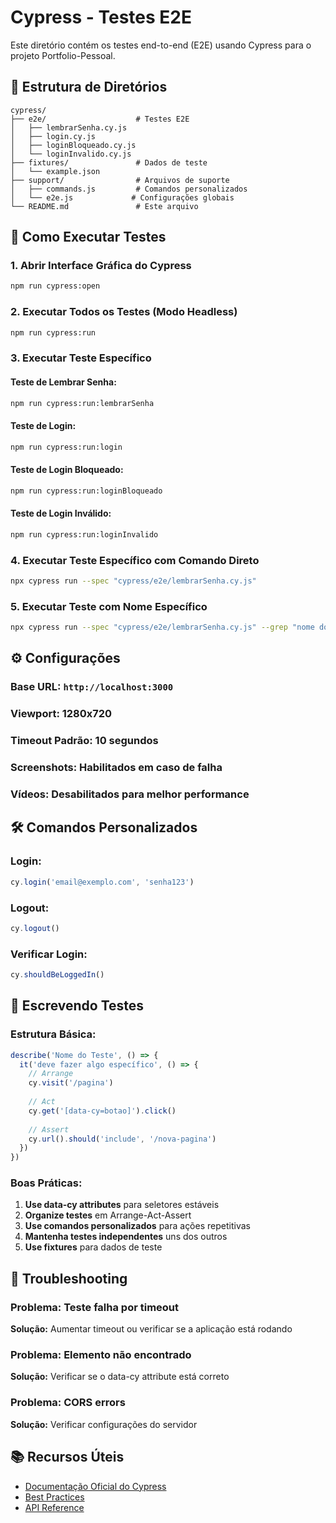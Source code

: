 # Cypress - Testes E2E

Este diretório contém os testes end-to-end (E2E) usando Cypress para o projeto Portfolio-Pessoal.

## 📁 Estrutura de Diretórios

```
cypress/
├── e2e/                    # Testes E2E
│   ├── lembrarSenha.cy.js
│   ├── login.cy.js
│   ├── loginBloqueado.cy.js
│   └── loginInvalido.cy.js
├── fixtures/               # Dados de teste
│   └── example.json
├── support/                # Arquivos de suporte
│   ├── commands.js         # Comandos personalizados
│   └── e2e.js             # Configurações globais
└── README.md               # Este arquivo
```

## 🚀 Como Executar Testes

### **1. Abrir Interface Gráfica do Cypress**
```bash
npm run cypress:open
```

### **2. Executar Todos os Testes (Modo Headless)**
```bash
npm run cypress:run
```

### **3. Executar Teste Específico**

#### **Teste de Lembrar Senha:**
```bash
npm run cypress:run:lembrarSenha
```

#### **Teste de Login:**
```bash
npm run cypress:run:login
```

#### **Teste de Login Bloqueado:**
```bash
npm run cypress:run:loginBloqueado
```

#### **Teste de Login Inválido:**
```bash
npm run cypress:run:loginInvalido
```

### **4. Executar Teste Específico com Comando Direto**
```bash
npx cypress run --spec "cypress/e2e/lembrarSenha.cy.js"
```

### **5. Executar Teste com Nome Específico**
```bash
npx cypress run --spec "cypress/e2e/lembrarSenha.cy.js" --grep "nome do teste"
```

## ⚙️ Configurações

### **Base URL:** `http://localhost:3000`
### **Viewport:** 1280x720
### **Timeout Padrão:** 10 segundos
### **Screenshots:** Habilitados em caso de falha
### **Vídeos:** Desabilitados para melhor performance

## 🛠️ Comandos Personalizados

### **Login:**
```javascript
cy.login('email@exemplo.com', 'senha123')
```

### **Logout:**
```javascript
cy.logout()
```

### **Verificar Login:**
```javascript
cy.shouldBeLoggedIn()
```

## 📝 Escrevendo Testes

### **Estrutura Básica:**
```javascript
describe('Nome do Teste', () => {
  it('deve fazer algo específico', () => {
    // Arrange
    cy.visit('/pagina')
    
    // Act
    cy.get('[data-cy=botao]').click()
    
    // Assert
    cy.url().should('include', '/nova-pagina')
  })
})
```

### **Boas Práticas:**
1. **Use data-cy attributes** para seletores estáveis
2. **Organize testes** em Arrange-Act-Assert
3. **Use comandos personalizados** para ações repetitivas
4. **Mantenha testes independentes** uns dos outros
5. **Use fixtures** para dados de teste

## 🔧 Troubleshooting

### **Problema:** Teste falha por timeout
**Solução:** Aumentar timeout ou verificar se a aplicação está rodando

### **Problema:** Elemento não encontrado
**Solução:** Verificar se o data-cy attribute está correto

### **Problema:** CORS errors
**Solução:** Verificar configurações do servidor

## 📚 Recursos Úteis

- [Documentação Oficial do Cypress](https://docs.cypress.io/)
- [Best Practices](https://docs.cypress.io/guides/references/best-practices)
- [API Reference](https://docs.cypress.io/api/api/table-of-contents)
